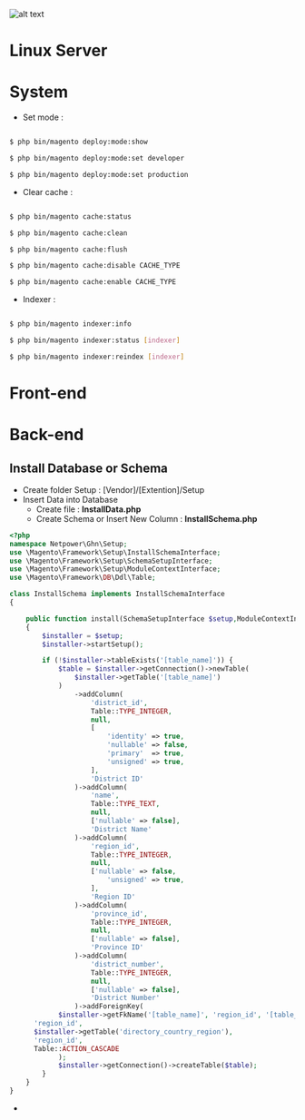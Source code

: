 ![alt text](https://image.flaticon.com/icons/svg/818/818080.svg) 
# Linux Server

# System 
* Set mode : 
```sh

$ php bin/magento deploy:mode:show

$ php bin/magento deploy:mode:set developer

$ php bin/magento deploy:mode:set production

``` 

* Clear cache :
```sh

$ php bin/magento cache:status

$ php bin/magento cache:clean

$ php bin/magento cache:flush

$ php bin/magento cache:disable CACHE_TYPE

$ php bin/magento cache:enable CACHE_TYPE

``` 

* Indexer : 
```sh

$ php bin/magento indexer:info

$ php bin/magento indexer:status [indexer]

$ php bin/magento indexer:reindex [indexer]

``` 
# Front-end 
## 
# Back-end
## Install Database or Schema
* Create folder Setup : [Vendor]/[Extention]/Setup 
* Insert Data into Database 
  * Create file : **InstallData.php**
  * Create Schema or Insert New Column : **InstallSchema.php**
```php
<?php
namespace Netpower\Ghn\Setup;
use \Magento\Framework\Setup\InstallSchemaInterface;
use \Magento\Framework\Setup\SchemaSetupInterface;
use \Magento\Framework\Setup\ModuleContextInterface;
use \Magento\Framework\DB\Ddl\Table;

class InstallSchema implements InstallSchemaInterface
{

	public function install(SchemaSetupInterface $setup,ModuleContextInterface $context)
	{
		$installer = $setup;
		$installer->startSetup();

		if (!$installer->tableExists('[table_name]')) {
			$table = $installer->getConnection()->newTable(
				$installer->getTable('[table_name]')
			)
				->addColumn(
					'district_id',
					Table::TYPE_INTEGER,
					null,
					[
						'identity' => true,
						'nullable' => false,
						'primary'  => true,
						'unsigned' => true,
					],
					'District ID'
				)->addColumn(
					'name',
					Table::TYPE_TEXT,
					null,
					['nullable' => false],
					'District Name'
				)->addColumn(
					'region_id',
					Table::TYPE_INTEGER,
					null,
					['nullable' => false,
						'unsigned' => true,
					],
					'Region ID'
				)->addColumn(
					'province_id',
					Table::TYPE_INTEGER,
					null,
					['nullable' => false],
					'Province ID'
				)->addColumn(
					'district_number',
					Table::TYPE_INTEGER,
					null,
					['nullable' => false],
					'District Number'
				)->addForeignKey(
      		$installer->getFkName('[table_name]', 'region_id', '[table_name (foreign key) ]', 'region_id'),
      'region_id',
      $installer->getTable('directory_country_region'),
      'region_id',
      Table::ACTION_CASCADE
			);
			$installer->getConnection()->createTable($table);
		}
	}
}
```
* 
